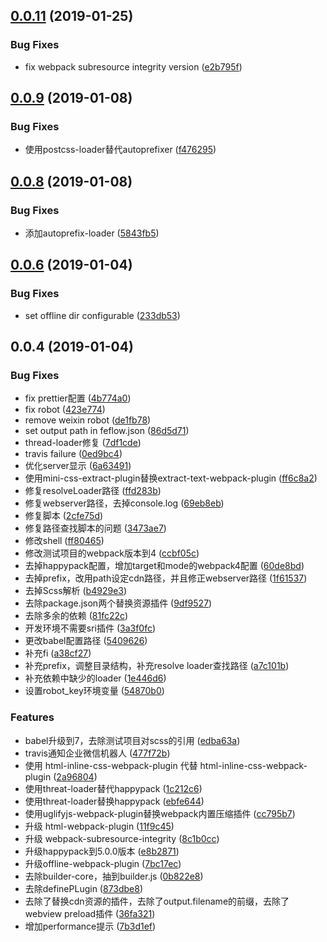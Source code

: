 <a name="0.0.11"></a>
## [0.0.11](https://github.com/iv-web/builder-webpack/compare/v0.0.10...v0.0.11) (2019-01-25)


### Bug Fixes

* fix webpack subresource integrity version ([e2b795f](https://github.com/iv-web/builder-webpack/commit/e2b795f))



<a name="0.0.9"></a>
## [0.0.9](https://github.com/iv-web/builder-webpack/compare/v0.0.8...v0.0.9) (2019-01-08)


### Bug Fixes

* 使用postcss-loader替代autoprefixer ([f476295](https://github.com/iv-web/builder-webpack/commit/f476295))



<a name="0.0.8"></a>
## [0.0.8](https://github.com/iv-web/builder-webpack/compare/v0.0.6...v0.0.8) (2019-01-08)


### Bug Fixes

* 添加autoprefix-loader ([5843fb5](https://github.com/iv-web/builder-webpack/commit/5843fb5))



<a name="0.0.6"></a>
## [0.0.6](https://github.com/iv-web/builder-webpack/compare/v0.0.4...v0.0.6) (2019-01-04)


### Bug Fixes

* set offline dir configurable ([233db53](https://github.com/iv-web/builder-webpack/commit/233db53))



<a name="0.0.4"></a>
## 0.0.4 (2019-01-04)


### Bug Fixes

* fix prettier配置 ([4b774a0](https://github.com/iv-web/builder-webpack/commit/4b774a0))
* fix robot ([423e774](https://github.com/iv-web/builder-webpack/commit/423e774))
* remove weixin robot ([de1fb78](https://github.com/iv-web/builder-webpack/commit/de1fb78))
* set output path in feflow.json ([86d5d71](https://github.com/iv-web/builder-webpack/commit/86d5d71))
* thread-loader修复 ([7df1cde](https://github.com/iv-web/builder-webpack/commit/7df1cde))
* travis failure ([0ed9bc4](https://github.com/iv-web/builder-webpack/commit/0ed9bc4))
* 优化server显示 ([6a63491](https://github.com/iv-web/builder-webpack/commit/6a63491))
* 使用mini-css-extract-plugin替换extract-text-webpack-plugin ([ff6c8a2](https://github.com/iv-web/builder-webpack/commit/ff6c8a2))
* 修复resolveLoader路径 ([ffd283b](https://github.com/iv-web/builder-webpack/commit/ffd283b))
* 修复webserver路径，去掉console.log ([69eb8eb](https://github.com/iv-web/builder-webpack/commit/69eb8eb))
* 修复脚本 ([2cfe75d](https://github.com/iv-web/builder-webpack/commit/2cfe75d))
* 修复路径查找脚本的问题 ([3473ae7](https://github.com/iv-web/builder-webpack/commit/3473ae7))
* 修改shell ([ff80465](https://github.com/iv-web/builder-webpack/commit/ff80465))
* 修改测试项目的webpack版本到4 ([ccbf05c](https://github.com/iv-web/builder-webpack/commit/ccbf05c))
* 去掉happypack配置，增加target和mode的webpack4配置 ([60de8bd](https://github.com/iv-web/builder-webpack/commit/60de8bd))
* 去掉prefix，改用path设定cdn路径，并且修正webserver路径 ([1f61537](https://github.com/iv-web/builder-webpack/commit/1f61537))
* 去掉Scss解析 ([b4929e3](https://github.com/iv-web/builder-webpack/commit/b4929e3))
* 去除package.json两个替换资源插件 ([9df9527](https://github.com/iv-web/builder-webpack/commit/9df9527))
* 去除多余的依赖 ([81fc22c](https://github.com/iv-web/builder-webpack/commit/81fc22c))
* 开发环境不需要sri插件 ([3a3f0fc](https://github.com/iv-web/builder-webpack/commit/3a3f0fc))
* 更改babel配置路径 ([5409626](https://github.com/iv-web/builder-webpack/commit/5409626))
* 补充fi ([a38cf27](https://github.com/iv-web/builder-webpack/commit/a38cf27))
* 补充prefix，调整目录结构，补充resolve loader查找路径 ([a7c101b](https://github.com/iv-web/builder-webpack/commit/a7c101b))
* 补充依赖中缺少的loader ([1e446d6](https://github.com/iv-web/builder-webpack/commit/1e446d6))
* 设置robot_key环境变量 ([54870b0](https://github.com/iv-web/builder-webpack/commit/54870b0))


### Features

* babel升级到7，去除测试项目对scss的引用 ([edba63a](https://github.com/iv-web/builder-webpack/commit/edba63a))
* travis通知企业微信机器人 ([477f72b](https://github.com/iv-web/builder-webpack/commit/477f72b))
* 使用 html-inline-css-webpack-plugin 代替 html-inline-css-webpack-plugin ([2a96804](https://github.com/iv-web/builder-webpack/commit/2a96804))
* 使用threat-loader替代happypack ([1c212c6](https://github.com/iv-web/builder-webpack/commit/1c212c6))
* 使用threat-loader替换happypack ([ebfe644](https://github.com/iv-web/builder-webpack/commit/ebfe644))
* 使用uglifyjs-webpack-plugin替换webpack内置压缩插件 ([cc795b7](https://github.com/iv-web/builder-webpack/commit/cc795b7))
* 升级 html-webpack-plugin ([11f9c45](https://github.com/iv-web/builder-webpack/commit/11f9c45))
* 升级 webpack-subresource-integrity ([8c1b0cc](https://github.com/iv-web/builder-webpack/commit/8c1b0cc))
* 升级happypack到5.0.0版本 ([e8b2871](https://github.com/iv-web/builder-webpack/commit/e8b2871))
* 升级offline-webpack-plugin ([7bc17ec](https://github.com/iv-web/builder-webpack/commit/7bc17ec))
* 去除builder-core，抽到builder.js ([0b822e8](https://github.com/iv-web/builder-webpack/commit/0b822e8))
* 去除definePLugin ([873dbe8](https://github.com/iv-web/builder-webpack/commit/873dbe8))
* 去除了替换cdn资源的插件，去除了output.filename的前缀，去除了webview preload插件 ([36fa321](https://github.com/iv-web/builder-webpack/commit/36fa321))
* 增加performance提示 ([7b3d1ef](https://github.com/iv-web/builder-webpack/commit/7b3d1ef))
